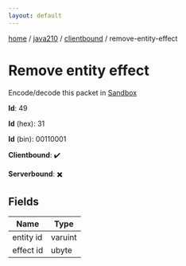 ```yaml
---
layout: default
---
```


[home](/)  /  [java210](/protocol/java210)  /  [clientbound](/protocol/java210/clientbound)  /  remove-entity-effect

# Remove entity effect

Encode/decode this packet in [Sandbox](../../../sandbox/java210#clientbound.remove_entity_effect)

**Id**: 49

**Id** (hex): 31

**Id** (bin): 00110001

**Clientbound**: ✔️

**Serverbound**: ✖️

## Fields

Name | Type
---|---
entity id | varuint
effect id | ubyte
